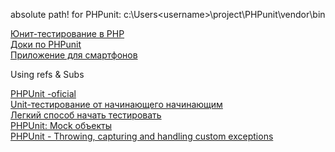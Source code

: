 absolute path! for PHPunit: c:\Users\<username>\project\PHPunit\vendor\bin <br/>

<a href="http://habrahabr.ru/post/56289/">Юнит-тестирование в PHP</a><br/>
<a href="http://phpunit-doc.verber.kh.ua/3.7/ru/automating-tests.html">Доки по PHPunit</a><br/>
<a href="https://play.google.com/store/apps/details?id=com.carrotpop.www.smth&hl=en">Приложение для смартфонов</a><br/>

<a hreef="http://www.softwaretestingmagazine.com/knowledge/using-mocks-and-stubs-in-phpunit/">Using refs & Subs</a><br/>

<a href="http://phpunit.de/">PHPUnit -oficial</a><br/>
<a href="http://habrahabr.ru/post/138350/">Unit-тестирование от начинающего начинающим</a><br/>
<a href="http://habrahabr.ru/post/138223/">Легкий способ начать тестировать</a><br/>
<a href="http://habrahabr.ru/post/140217/">PHPUnit: Mock объекты</a><br/>
<a href="http://stackoverflow.com/questions/15072964/phpunit-throwing-capturing-and-handling-custom-exceptions">PHPUnit - Throwing, capturing and handling custom exceptions</a><br/>
